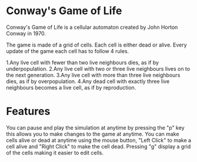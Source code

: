 # Conway's Game of Life

Conway's Game of Life is a cellular automaton created by John Horton Conway in 1970.

The game is made of a grid of cells. Each cell is either dead or alive. Every update of the game each cell has to follow 4 rules.

 1.Any live cell with fewer than two live neighbours dies, as if by underpopulation.
 2.Any live cell with two or three live neighbours lives on to the next generation.
 3.Any live cell with more than three live neighbours dies, as if by overpopulation.
 4.Any dead cell with exactly three live neighbours becomes a live cell, as if by reproduction.

# Features
You can pause and play the simulation at anytime by pressing the "p" key this allows you to make changes to the game at anytime.
You can make cells alive or dead at anytime using the mouse button, "Left Click" to make a cell alive and "Right Click" to make the cell dead.
Pressing "g" display a grid of the cells making it easier to edit cells.

